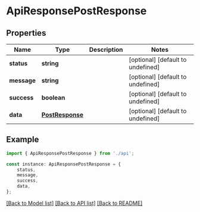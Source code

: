 # ApiResponsePostResponse


## Properties

Name | Type | Description | Notes
------------ | ------------- | ------------- | -------------
**status** | **string** |  | [optional] [default to undefined]
**message** | **string** |  | [optional] [default to undefined]
**success** | **boolean** |  | [optional] [default to undefined]
**data** | [**PostResponse**](PostResponse.md) |  | [optional] [default to undefined]

## Example

```typescript
import { ApiResponsePostResponse } from './api';

const instance: ApiResponsePostResponse = {
    status,
    message,
    success,
    data,
};
```

[[Back to Model list]](../README.md#documentation-for-models) [[Back to API list]](../README.md#documentation-for-api-endpoints) [[Back to README]](../README.md)
